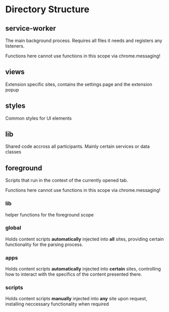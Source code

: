 # Directory Structure

## service-worker

The main background process. Requires all files it needs and registers any listeners.

Functions here cannot use functions in this scope via chrome.messaging!

## views

Extension specific sites, contains the settings page and the extension popup

## styles

Common styles for UI elements

## lib

Shared code accross all participants. Mainly certain services or data classes

## foreground

Scripts that run in the context of the currently opened tab.

Functions here cannot use functions in this scope via chrome.messaging!

### lib

helper functions for the foreground scope

### global

Holds content scripts **automatically** injected into **all** sites, providing certain functionality for the parsing process.

### apps

Holds content scripts **automatically** injected into **certain** sites, controlling how to interact with the specifics of the content presented there.

### scripts

Holds content scripts **manually** injected into **any** site upon request, installing neccessary functionality when required
